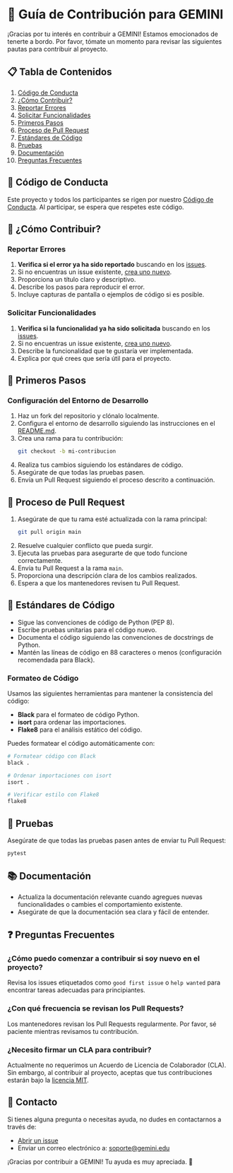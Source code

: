 # 🚀 Guía de Contribución para GEMINI

¡Gracias por tu interés en contribuir a GEMINI! Estamos emocionados de tenerte a bordo. Por favor, tómate un momento para revisar las siguientes pautas para contribuir al proyecto.

## 📋 Tabla de Contenidos

1. [Código de Conducta](#código-de-conducta)
2. [¿Cómo Contribuir?](#cómo-contribuir)
3. [Reportar Errores](#reportar-errores)
4. [Solicitar Funcionalidades](#solicitar-funcionalidades)
5. [Primeros Pasos](#primeros-pasos)
6. [Proceso de Pull Request](#proceso-de-pull-request)
7. [Estándares de Código](#estándares-de-código)
8. [Pruebas](#pruebas)
9. [Documentación](#documentación)
10. [Preguntas Frecuentes](#preguntas-frecuentes)

## 📜 Código de Conducta

Este proyecto y todos los participantes se rigen por nuestro [Código de Conducta](CODE_OF_CONDUCT.md). Al participar, se espera que respetes este código.

## 🤝 ¿Cómo Contribuir?

### Reportar Errores

1. **Verifica si el error ya ha sido reportado** buscando en los [issues](https://github.com/tu-usuario/gemini-educador/issues).
2. Si no encuentras un issue existente, [crea uno nuevo](https://github.com/tu-usuario/gemini-educador/issues/new).
3. Proporciona un título claro y descriptivo.
4. Describe los pasos para reproducir el error.
5. Incluye capturas de pantalla o ejemplos de código si es posible.

### Solicitar Funcionalidades

1. **Verifica si la funcionalidad ya ha sido solicitada** buscando en los [issues](https://github.com/tu-usuario/gemini-educador/issues).
2. Si no encuentras un issue existente, [crea uno nuevo](https://github.com/tu-usuario/gemini-educador/issues/new).
3. Describe la funcionalidad que te gustaría ver implementada.
4. Explica por qué crees que sería útil para el proyecto.

## 🚀 Primeros Pasos

### Configuración del Entorno de Desarrollo

1. Haz un fork del repositorio y clónalo localmente.
2. Configura el entorno de desarrollo siguiendo las instrucciones en el [README.md](README.md).
3. Crea una rama para tu contribución:
   ```bash
   git checkout -b mi-contribucion
   ```
4. Realiza tus cambios siguiendo los estándares de código.
5. Asegúrate de que todas las pruebas pasen.
6. Envía un Pull Request siguiendo el proceso descrito a continuación.

## 🔄 Proceso de Pull Request

1. Asegúrate de que tu rama esté actualizada con la rama principal:
   ```bash
   git pull origin main
   ```
2. Resuelve cualquier conflicto que pueda surgir.
3. Ejecuta las pruebas para asegurarte de que todo funcione correctamente.
4. Envía tu Pull Request a la rama `main`.
5. Proporciona una descripción clara de los cambios realizados.
6. Espera a que los mantenedores revisen tu Pull Request.

## 📏 Estándares de Código

- Sigue las convenciones de código de Python (PEP 8).
- Escribe pruebas unitarias para el código nuevo.
- Documenta el código siguiendo las convenciones de docstrings de Python.
- Mantén las líneas de código en 88 caracteres o menos (configuración recomendada para Black).

### Formateo de Código

Usamos las siguientes herramientas para mantener la consistencia del código:

- **Black** para el formateo de código Python.
- **isort** para ordenar las importaciones.
- **Flake8** para el análisis estático del código.

Puedes formatear el código automáticamente con:

```bash
# Formatear código con Black
black .

# Ordenar importaciones con isort
isort .

# Verificar estilo con Flake8
flake8
```

## 🧪 Pruebas

Asegúrate de que todas las pruebas pasen antes de enviar tu Pull Request:

```bash
pytest
```

## 📚 Documentación

- Actualiza la documentación relevante cuando agregues nuevas funcionalidades o cambies el comportamiento existente.
- Asegúrate de que la documentación sea clara y fácil de entender.

## ❓ Preguntas Frecuentes

### ¿Cómo puedo comenzar a contribuir si soy nuevo en el proyecto?

Revisa los issues etiquetados como `good first issue` o `help wanted` para encontrar tareas adecuadas para principiantes.

### ¿Con qué frecuencia se revisan los Pull Requests?

Los mantenedores revisan los Pull Requests regularmente. Por favor, sé paciente mientras revisamos tu contribución.

### ¿Necesito firmar un CLA para contribuir?

Actualmente no requerimos un Acuerdo de Licencia de Colaborador (CLA). Sin embargo, al contribuir al proyecto, aceptas que tus contribuciones estarán bajo la [licencia MIT](LICENSE).

## 📧 Contacto

Si tienes alguna pregunta o necesitas ayuda, no dudes en contactarnos a través de:

- [Abrir un issue](https://github.com/tu-usuario/gemini-educador/issues)
- Enviar un correo electrónico a: soporte@gemini.edu

¡Gracias por contribuir a GEMINI! Tu ayuda es muy apreciada. 🌟
